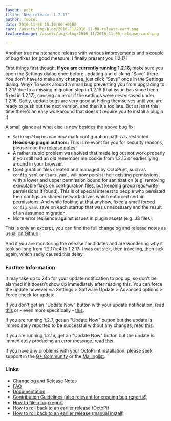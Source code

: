 ```yaml
---
layout: post
title: 'New release: 1.2.17'
author: foosel
date: 2016-11-08 15:10:00 +0100
card: /assets/img/blog/2016-11/2016-11-08-release-card.png
featuredimage: /assets/img/blog/2016-11/2016-11-08-release-card.png

---
```


Another true maintenance release with various improvements and a couple
of bug fixes for good measure: I finally present you 1.2.17!

<!-- more -->

First things first though: **If you are currently running 1.2.16**, make sure
you open the Settings dialog once before updating and clicking "Save" there.
You don't have to make any changes, just click "Save" once in the Settings
dialog. Why? To work around a small bug preventing you from upgrading
to 1.2.17 due to a missing migration step in 1.2.16 (that issue has since been
fixed in 1.2.17), causing an error if the settings were *never* saved 
under 1.2.16. Sadly, update bugs are very good at hiding themselves until you
are ready to push out the next version, and then it's too late. But at least
this time there's an easy workaround that doesn't require you to install
a plugin :)

A small glance at what else is new besides the above bug fix:

  * `SettingsPlugin`s can now mark configuration paths as restricted. <strong>Heads-up
    plugin authors:</strong> This is relevant for you for security reasons, please read the 
    [release notes](https://github.com/foosel/OctoPrint/releases/tag/1.2.17)!
  * A rather stupid problem was solved that made log out not work properly if you still had
    an old remember me cookie from 1.2.15 or earlier lying around in your browser.
  * Configuration files created and managed by OctoPrint, such as ``config.yaml`` or
    ``users.yaml``, will now persist their existing permissions, with a lower and
    upper permission bound for sanitization (e.g. removing executable flags on configuration
    files, but keeping group read/write permissions if found). This is of special interest
    to people who persisted their configs on shared network drives which enforced certain
    permissions. And while looking at that anyhow, fixed a small forced ``config.yaml``
    save on each startup that was unnecessary and the result of an assumed migration.
  * More error resilience against issues in plugin assets (e.g. JS files).

This is only an excerpt, you can find the full changelog and release notes as usual 
[on Github](https://github.com/foosel/OctoPrint/releases/tag/1.2.17).

And if you are monitoring the release candidates and are wondering why
it took so long from 1.2.17rc4 to 1.2.17: I was out sick, then traveling,
then sick again, which sadly caused this delay.

### Further Information

It may take up to 24h for your update notification to pop up, so don't 
be alarmed if it doesn't show up immediately after reading this. You
can force the update however via Settings > Software Update > 
Advanced options > Force check for update.

If you don't get an "Update Now" button with your update notification, 
read [this](https://github.com/foosel/OctoPrint/wiki/Plugin:-Software-Update#making-octoprint-updateable-on-existing-installations)
or - even more specifically - [this](https://github.com/foosel/OctoPrint/wiki/Plugin:-Software-Update#octoprint--125).

If you are running 1.2.7, get an "Update Now" button but the update is immediately 
reported to be successful without any changes, read 
[this](https://github.com/foosel/OctoPrint/wiki/FAQ#im-running-127-i-tried-to-update-to-a-newer-version-via-the-software-update-plugin-but-im-still-on-127-after-restart).

If you are running 1.2.16, get an "Update Now" button but the update is immediately
producing an error message, read [this](https://github.com/foosel/OctoPrint/wiki/FAQ#im-running-1216-i-tried-to-update-to-a-newer-version-via-the-software-update-plugin-but-i-get-an-error).

If you have any problems with your OctoPrint installation, please seek 
support in the [G+ Community](https://plus.google.com/communities/102771308349328485741)
or the [Mailinglist](https://groups.google.com/group/octoprint). 

### Links

  * [Changelog and Release Notes](https://github.com/foosel/OctoPrint/releases/tag/1.2.17)
  * [FAQ](https://github.com/foosel/OctoPrint/wiki/FAQ)
  * [Documentation](http://docs.octoprint.org/)
  * [Contribution Guidelines (also relevant for creating bug reports!)](https://github.com/foosel/OctoPrint/blob/master/CONTRIBUTING.md)
  * [How to file a bug report](https://github.com/foosel/OctoPrint/blob/master/CONTRIBUTING.md#how-to-file-a-bug-report)
  * [How to roll back to an earlier release (OctoPi)](https://github.com/foosel/OctoPrint/wiki/FAQ#how-can-i-revert-to-an-older-version-of-the-octoprint-installation-on-my-octopi-image)
  * [How to roll back to an earlier release (manual install)](https://github.com/foosel/OctoPrint/wiki/FAQ#how-can-i-roll-back-to-an-earlier-version-after-an-update)
